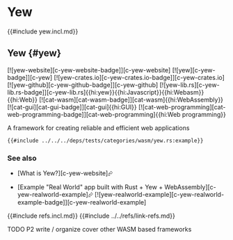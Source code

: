 # Yew

{{#include yew.incl.md}}

## Yew {#yew}

[![yew-website][c-yew-website-badge]][c-yew-website] [![yew][c-yew-badge]][c-yew] [![yew-crates.io][c-yew-crates.io-badge]][c-yew-crates.io] [![yew-github][c-yew-github-badge]][c-yew-github] [![yew-lib.rs][c-yew-lib.rs-badge]][c-yew-lib.rs]{{hi:yew}}{{hi:Javascript}}{{hi:Webasm}}{{hi:Web}} [![cat-wasm][cat-wasm-badge]][cat-wasm]{{hi:WebAssembly}} [![cat-gui][cat-gui-badge]][cat-gui]{{hi:GUI}} [![cat-web-programming][cat-web-programming-badge]][cat-web-programming]{{hi:Web programming}}

A framework for creating reliable and efficient web applications

```rust,editable
{{#include ../../../deps/tests/categories/wasm/yew.rs:example}}
```

### See also

- [What is Yew?][c-yew-website]⮳

- [Example "Real World" app built with Rust + Yew + WebAssembly][c-yew-realworld-example]⮳ [![yew-realworld-example][c-yew-realworld-example-badge]][c-yew-realworld-example]

{{#include refs.incl.md}}
{{#include ../../refs/link-refs.md}}

<div class="hidden">
TODO P2 write / organize
cover other WASM based frameworks
</div>
